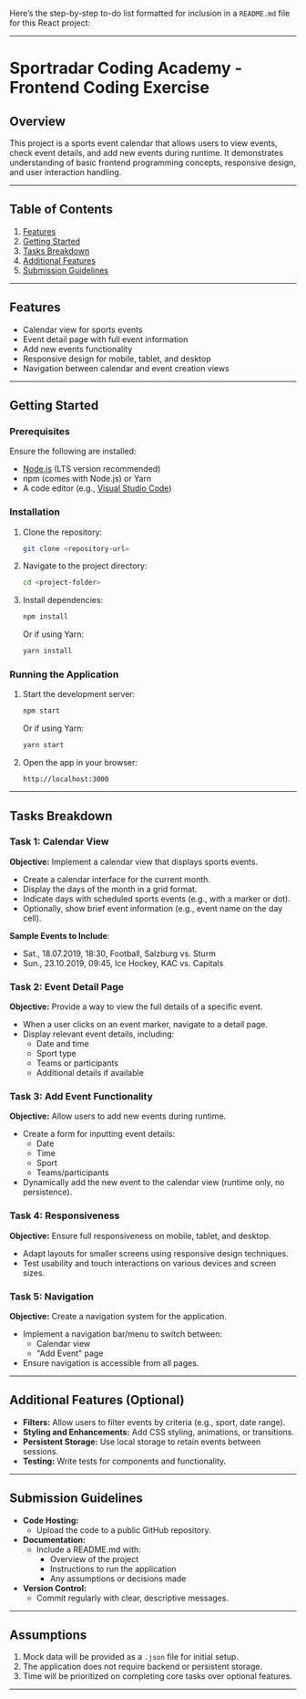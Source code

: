 Here’s the step-by-step to-do list formatted for inclusion in a `README.md` file for this React project:

---

# Sportradar Coding Academy - Frontend Coding Exercise

## Overview

This project is a sports event calendar that allows users to view events, check event details, and add new events during runtime. It demonstrates understanding of basic frontend programming concepts, responsive design, and user interaction handling.

---

## Table of Contents

1. [Features](#features)
2. [Getting Started](#getting-started)
3. [Tasks Breakdown](#tasks-breakdown)
4. [Additional Features](#additional-features)
5. [Submission Guidelines](#submission-guidelines)

---

## Features

- Calendar view for sports events
- Event detail page with full event information
- Add new events functionality
- Responsive design for mobile, tablet, and desktop
- Navigation between calendar and event creation views

---

## Getting Started

### Prerequisites

Ensure the following are installed:

- [Node.js](https://nodejs.org/) (LTS version recommended)
- npm (comes with Node.js) or Yarn
- A code editor (e.g., [Visual Studio Code](https://code.visualstudio.com/))

### Installation

1. Clone the repository:

    ```bash
    git clone <repository-url>
    ```

2. Navigate to the project directory:

    ```bash
    cd <project-folder>
    ```

3. Install dependencies:

    ```bash
    npm install
    ```

    Or if using Yarn:

    ```bash
    yarn install
    ```

### Running the Application

1. Start the development server:

    ```bash
    npm start
    ```

    Or if using Yarn:

    ```bash
    yarn start
    ```

2. Open the app in your browser:

    ```plaintext
    http://localhost:3000
    ```

---

## Tasks Breakdown

### Task 1: Calendar View

**Objective:** Implement a calendar view that displays sports events.

- Create a calendar interface for the current month.
- Display the days of the month in a grid format.
- Indicate days with scheduled sports events (e.g., with a marker or dot).
- Optionally, show brief event information (e.g., event name on the day cell).

**Sample Events to Include**:

- Sat., 18.07.2019, 18:30, Football, Salzburg vs. Sturm
- Sun., 23.10.2019, 09:45, Ice Hockey, KAC vs. Capitals

### Task 2: Event Detail Page

**Objective:** Provide a way to view the full details of a specific event.

- When a user clicks on an event marker, navigate to a detail page.
- Display relevant event details, including:
  - Date and time
  - Sport type
  - Teams or participants
  - Additional details if available

### Task 3: Add Event Functionality

**Objective:** Allow users to add new events during runtime.

- Create a form for inputting event details:
  - Date
  - Time
  - Sport
  - Teams/participants
- Dynamically add the new event to the calendar view (runtime only, no persistence).

### Task 4: Responsiveness

**Objective:** Ensure full responsiveness on mobile, tablet, and desktop.

- Adapt layouts for smaller screens using responsive design techniques.
- Test usability and touch interactions on various devices and screen sizes.

### Task 5: Navigation

**Objective:** Create a navigation system for the application.

- Implement a navigation bar/menu to switch between:
  - Calendar view
  - "Add Event" page
- Ensure navigation is accessible from all pages.

---

## Additional Features (Optional)

- **Filters:** Allow users to filter events by criteria (e.g., sport, date range).
- **Styling and Enhancements:** Add CSS styling, animations, or transitions.
- **Persistent Storage:** Use local storage to retain events between sessions.
- **Testing:** Write tests for components and functionality.

---

## Submission Guidelines

- **Code Hosting:**
  - Upload the code to a public GitHub repository.
- **Documentation:**
  - Include a README.md with:
    - Overview of the project
    - Instructions to run the application
    - Any assumptions or decisions made
- **Version Control:**
  - Commit regularly with clear, descriptive messages.

---

## Assumptions

1. Mock data will be provided as a `.json` file for initial setup.
2. The application does not require backend or persistent storage.
3. Time will be prioritized on completing core tasks over optional features.

---
